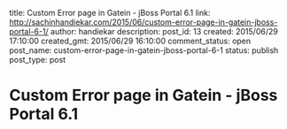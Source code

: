 title: Custom Error page in Gatein - jBoss Portal 6.1
link: http://sachinhandiekar.com/2015/06/custom-error-page-in-gatein-jboss-portal-6-1/
author: handiekar
description: 
post_id: 13
created: 2015/06/29 17:10:00
created_gmt: 2015/06/29 16:10:00
comment_status: open
post_name: custom-error-page-in-gatein-jboss-portal-6-1
status: publish
post_type: post

# Custom Error page in Gatein - jBoss Portal 6.1

